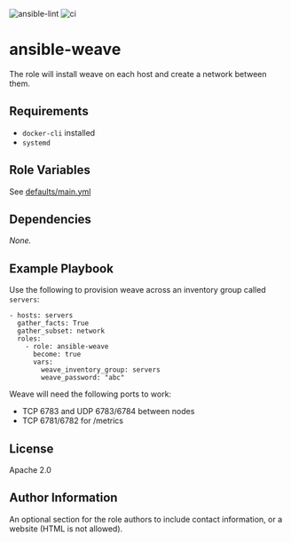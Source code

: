 ![ansible-lint](https://github.com/hostwithquantum/ansible-weave/workflows/ansible-lint/badge.svg) ![ci](https://github.com/hostwithquantum/ansible-weave/workflows/ci/badge.svg)

ansible-weave
=========

The role will install weave on each host and create a network between them.

Requirements
------------

 - `docker-cli` installed
 - `systemd`

Role Variables
--------------

See [defaults/main.yml](defaults/main.yml)

Dependencies
------------

_None._

Example Playbook
----------------

Use the following to provision weave across an inventory group called `servers`:

    - hosts: servers
      gather_facts: True
      gather_subset: network
      roles:
        - role: ansible-weave
          become: true
          vars:
            weave_inventory_group: servers
            weave_password: "abc"

Weave will need the following ports to work:

 - TCP 6783 and UDP 6783/6784 between nodes
 - TCP 6781/6782 for /metrics

License
-------

Apache 2.0

Author Information
------------------

An optional section for the role authors to include contact information, or a website (HTML is not allowed).
